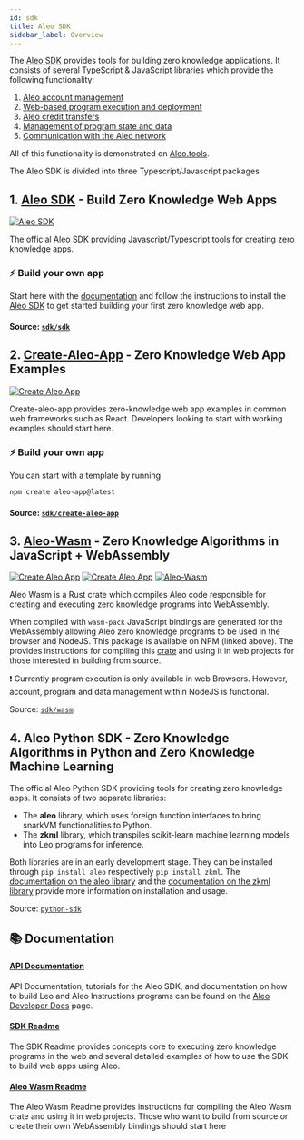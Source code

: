 ```yaml
---
id: sdk
title: Aleo SDK
sidebar_label: Overview
---
```



The [Aleo SDK](https://github.com/AleoHQ/sdk) provides tools for building zero knowledge applications. It consists of
several TypeScript & JavaScript libraries which provide the following functionality:
1. [Aleo account  management](https://aleo.tools/account)
2. [Web-based program execution and deployment](https://aleo.tools/develop)
3. [Aleo credit transfers](https://aleo.tools/transfer)
4. [Management of program state and data](https://aleo.tools/record)
5. [Communication with the Aleo network](https://aleo.tools/rest)

All of this functionality is demonstrated on [Aleo.tools](https://aleo.tools).


The Aleo SDK is divided into three Typescript/Javascript packages

## 1. [Aleo SDK](./sdk/typescript/00_sdk_overview.md) - Build Zero Knowledge Web Apps

<a href="https://www.npmjs.com/package/@aleohq/sdk"> <img alt="Aleo SDK" src="https://img.shields.io/npm/l/%40aleohq%2Fsdk?label=NPM%20-%20Aleo%20SDK&labelColor=green&color=blue" /></a>


The official Aleo SDK providing Javascript/Typescript tools for creating zero knowledge apps.

### ⚡ Build your own app

Start here with the [documentation](./sdk/typescript/00_sdk_overview.md) and follow the instructions to install the [Aleo SDK](https://github.com/AleoHQ/sdk/tree/testnet3/sdk#readme) to get started building your
first zero knowledge web app.

#### Source: [`sdk/sdk`](https://github.com/AleoHQ/sdk/tree/testnet3/sdk)


## 2. [Create-Aleo-App](./sdk/create-aleo-app/00_app_installation.md) - Zero Knowledge Web App Examples

<a href="https://www.npmjs.com/package/create-aleo-app"> <img alt="Create Aleo App" src="https://img.shields.io/npm/l/create-aleo-app?label=NPM%20-%20Create-Aleo-App&labelColor=green&color=blue" /></a>

Create-aleo-app provides zero-knowledge web app examples in common web frameworks such as React. Developers looking to
start with working examples should start here.

### ⚡ Build your own app


You can start with a template by running
```bash
npm create aleo-app@latest
```

#### Source: [`sdk/create-aleo-app`](https://github.com/AleoHQ/sdk/tree/testnet3/create-aleo-app)

## 3. [Aleo-Wasm](./sdk/wasm/00_wasm_installation.md) - Zero Knowledge Algorithms in JavaScript + WebAssembly

<a href="https://www.npmjs.com/package/@aleohq/wasm"> <img alt="Create Aleo App" src="https://img.shields.io/npm/l/%40aleohq%2Fwasm?label=NPM%20-%20Aleo%20Wasm&labelColor=green&color=blue" /></a>
<a href="https://www.npmjs.com/package/@aleohq/nodejs"> <img alt="Create Aleo App" src="https://img.shields.io/npm/l/%40aleohq%2Fnodejs?label=NPM%20-%20Aleo%20Nodejs&labelColor=green&color=blue" /></a>
<a href="https://crates.io/crates/aleo-wasm"> <img alt="Aleo-Wasm" src="https://img.shields.io/crates/v/aleo-wasm.svg?color=neon" /></a>

Aleo Wasm is a Rust crate which compiles Aleo code responsible for creating and executing zero knowledge programs into
WebAssembly.

When compiled with `wasm-pack` JavaScript bindings are generated for the WebAssembly allowing Aleo zero
knowledge programs to be used in the browser and NodeJS. This package is available on NPM (linked above). The 
provides instructions for compiling this [crate](https://github.com/AleoHQ/sdk/tree/testnet3/wasm) and using it in web projects for those interested in building from
source.

❗ Currently program execution is only available in web Browsers. However, account, program and data management within
NodeJS is functional.

Source: [`sdk/wasm`](https://github.com/AleoHQ/sdk/tree/testnet3/wasm)

## 4. Aleo Python SDK - Zero Knowledge Algorithms in Python and Zero Knowledge Machine Learning

The official Aleo Python SDK providing tools for creating zero knowledge apps. It consists of two separate libraries:

* The **aleo** library, which uses foreign function interfaces to bring snarkVM functionalities to Python.
* The **zkml** library, which transpiles scikit-learn machine learning models into Leo programs for inference.

Both libraries are in an early development stage. They can be installed through `pip install aleo` respectively `pip install zkml`. The 
[documentation on the aleo library](./sdk/python/00_aleo_sdk.md) and the [documentation on the zkml library](./sdk/python/01_zkml_transpiler.md) provide more information on installation and usage.

<!-- markdown-link-check-disable -->
Source: [`python-sdk`](https://github.com/AleoHQ/python-sdk)
<!-- markdown-link-check-enable -->

## 📚 Documentation

#### [API Documentation](https://developer.aleo.org)
API Documentation, tutorials for the Aleo SDK, and documentation on how to build Leo and Aleo Instructions programs can
be found on the [Aleo Developer Docs](https://developer.aleo.org) page.

#### [SDK Readme](https://github.com/AleoHQ/sdk/tree/testnet3/sdk#readme)
The SDK Readme provides concepts core to executing zero knowledge programs in the web and several detailed examples of
how to use the SDK to build web apps using Aleo.

#### [Aleo Wasm Readme](https://github.com/AleoHQ/sdk/tree/testnet3/wasm#readme)
The Aleo Wasm Readme provides instructions for compiling the Aleo Wasm crate and using it in web projects. Those who
want to build from source or create their own WebAssembly bindings should start here
